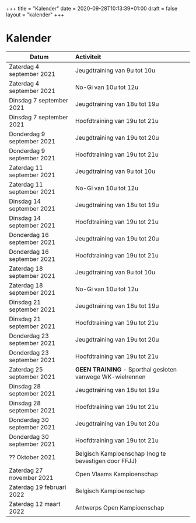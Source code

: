 +++
title = "Kalender"
date = 2020-09-28T10:13:39+01:00
draft = false
layout = "kalender"
+++

# Kalender

| Datum                                     | Activiteit                                                                                       |
| ------------------------------------------|:-------------------------------------------------------------------------------------------------|
|Zaterdag 4 september 2021  |Jeugdtraining van 9u tot 10u|
|Zaterdag 4 september 2021  |No-Gi van 10u tot 12u|
|Dinsdag 7 september 2021   |Jeugdtraining van 18u tot 19u|
|Dinsdag 7 september 2021   |Hoofdtraining van 19u tot 21u|
|Donderdag 9 september 2021 |Jeugdtraining van 19u tot 20u|
|Donderdag 9 september 2021 |Hoofdtraining van 19u tot 21u|
|Zaterdag 11 september 2021  |Jeugdtraining van 9u tot 10u|
|Zaterdag 11 september 2021  |No-Gi van 10u tot 12u|
|Dinsdag 14 september 2021   |Jeugdtraining van 18u tot 19u|
|Dinsdag 14 september 2021   |Hoofdtraining van 19u tot 21u|
|Donderdag 16 september 2021 |Jeugdtraining van 19u tot 20u|
|Donderdag 16 september 2021 |Hoofdtraining van 19u tot 21u|
|Zaterdag 18 september 2021  |Jeugdtraining van 9u tot 10u|
|Zaterdag 18 september 2021  |No-Gi van 10u tot 12u|
|Dinsdag 21 september 2021   |Jeugdtraining van 18u tot 19u|
|Dinsdag 21 september 2021   |Hoofdtraining van 19u tot 21u|
|Donderdag 23 september 2021 |Jeugdtraining van 19u tot 20u|
|Donderdag 23 september 2021 |Hoofdtraining van 19u tot 21u|
|Zaterdag 25 september 2021  | **GEEN TRAINING** - Sporthal gesloten vanwege WK-wielrennen|
|Dinsdag 28 september 2021   |Jeugdtraining van 18u tot 19u|
|Dinsdag 28 september 2021   |Hoofdtraining van 19u tot 21u|
|Donderdag 30 september 2021 |Jeugdtraining van 19u tot 20u|
|Donderdag 30 september 2021 |Hoofdtraining van 19u tot 21u|
|?? Oktober 2021                                   | Belgisch Kampioenschap (nog te bevestigen door FFJJ)                                             |
|Zaterdag 27 november 2021 |Open Vlaams Kampioenschap|
|Zaterdag 19 februari 2022 |Belgisch Kampioenschap|
|Zaterdag 12 maart 2022 |Antwerps Open Kampioenschap|